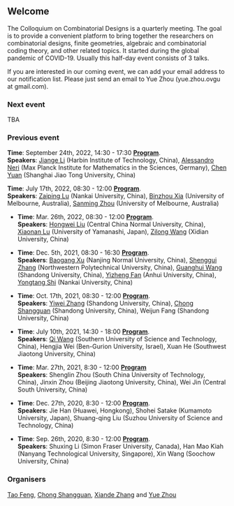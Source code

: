 ## Welcome

The Colloquium on Combinatorial Designs is a quarterly meeting. The goal is to provide a convenient platform to bring together the researchers on combinatorial designs, finite geometries, algebraic and combinatorial coding theory, and other related topics. It started during the global pandemic of COVID-19. Usually this half-day event consists of 3 talks.

If you are interested in our coming event, we can add your email address to our notification list. Please just send an email to Yue Zhou (yue.zhou.ovgu at gmail.com).

### Next event
TBA


### Previous event
 **Time**: September 24th, 2022, 14:30 - 17:30 **<a target="_blank" href="./9.pdf">Program</a>**.       
**Speakers**: [Jiange Li](http://homepage.hit.edu.cn/lijiange?lang=en) (Harbin Institute of Technology, China), [Alessandro Neri](https://user.math.uzh.ch/neri/) (Max Planck Institute for Mathematics in the Sciences, Germany), [Chen Yuan](https://infosec.sjtu.edu.cn/DirectoryDetail.aspx?id=161) (Shanghai Jiao Tong University, China)

 **Time**: July 17th, 2022, 08:30 - 12:00 **<a target="_blank" href="./8.pdf">Program</a>**.       
**Speakers**: [Zaiping Lu](http://cfc.nankai.edu.cn/lzp/main.htm) (Nankai University, China), [Binzhou Xia](https://sites.google.com/site/binzhouxia/) (University of Melbourne, Australia), [Sanming Zhou](https://researchers.ms.unimelb.edu.au/~sanming@unimelb/) (University of Melbourne, Australia)

* **Time**: Mar. 26th, 2022, 08:30 - 12:00 **<a target="_blank" href="./7.pdf">Program</a>**.       
**Speakers**: [Hongwei Liu](http://maths.ccnu.edu.cn/info/1164/21610.htm) (Central China Normal University, China), [Xiaonan Lu](https://xnlu-math.github.io/) (University of Yamanashi, Japan), [Zilong Wang](https://faculty.xidian.edu.cn/WZL3/en/index.htm) (Xidian University, China)

* **Time**: Dec. 5th, 2021, 08:30 - 16:30 **<a target="_blank" href="./6.pdf">Program</a>**.       
**Speakers**: [Baogang Xu](https://math.njnu.edu.cn/info/1010/2764.htm) (Nanjing Normal University, China), [Shenggui Zhang](https://teacher.nwpu.edu.cn/sgzhang.html) (Northwestern Polytechnical University, China), [Guanghui Wang](https://faculty.sdu.edu.cn/wangguanghui1/en/index.htm) (Shandong University, China), [Yizheng Fan](http://math.ahu.edu.cn/fyz/list.htm) (Anhui University, China), [Yongtang Shi](http://cfc.nankai.edu.cn/syt/main.htm) (Nankai University, China)

* **Time**: Oct. 17th, 2021, 08:30 - 12:00 **<a target="_blank" href="./5.pdf">Program</a>**.       
**Speakers**: [Yiwei Zhang](https://faculty.sdu.edu.cn/ywzhang) (Shandong University, China), [Chong Shangguan](https://faculty.sdu.edu.cn/sgc) (Shandong University, China), Weijun Fang (Shandong University, China)

* **Time**: July 10th, 2021, 14:30 - 18:00 **<a target="_blank" href="./4.pdf">Program</a>**.       
**Speakers**: [Qi Wang](https://faculty.sustech.edu.cn/wangqi/) (Southern University of Science and Technology, China), Hengjia Wei (Ben-Gurion University, Israel), Xuan He (Southwest Jiaotong University, China)

* **Time**: Mar. 27th, 2021, 8:30 - 12:00 **[Program](https://yue-zhou-ovgu.github.io/Colloquium/3.pdf)**    
**Speakers**: Shenglin Zhou (South China University of Technology, China), Jinxin Zhou (Beijing Jiaotong University, China), Wei Jin (Central South University, China)


* **Time**: Dec. 27th, 2020, 8:30 - 12:00 **<a target="_blank" href="./2.pdf">Program</a>**.    
**Speakers**: Jie Han (Huawei, Hongkong), Shohei Satake (Kumamoto University, Japan), Shuang-qing Liu (Suzhou University of Science and Technology, China)

* **Time**: Sep. 26th, 2020, 8:30 - 12:00  **<a target="_blank" href="./1.pdf">Program</a>**.   
**Speakers**: Shuxing Li (Simon Fraser University, Canada), Han Mao Kiah (Nanyang Technological University, Singapore), Xin Wang (Soochow University, China)

### Organisers
[Tao Feng](https://person.zju.edu.cn/en/tfeng), [Chong Shangguan](https://sites.google.com/view/chongshangguan), [Xiande Zhang](http://staff.ustc.edu.cn/~drzhangx/) and [Yue Zhou](https://sites.google.com/site/yuejoezhou/)
